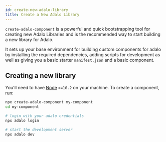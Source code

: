 ```yaml
---
id: create-new-adalo-library
title: Create a New Adalo Library
---
```


`create-adalo-component` is a powerful and quick bootstrapping tool for creating new Adalo Libraries and is the recommended way to start building a new library for Adalo.

It sets up your base environment for building custom components for adalo by installing the required dependencies, adding scripts for development as well as giving you a basic starter `manifest.json` and a basic component.

## Creating a new library

You'll need to have [Node](https://nodejs.org) `>=10.2` on your machine. To create a component, run:

```bash
npx create-adalo-component my-component
cd my-component

# login with your adalo credentials
npx adalo login

# start the development server
npx adalo dev
```